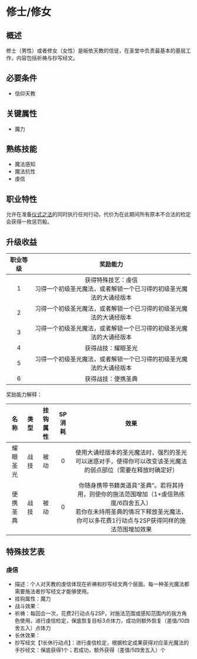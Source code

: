 # 修士/修女

## 概述

修士（男性）或者修女（女性）是皈依天教的信徒，在圣堂中负责最基本的基层工作，内容包括祈祷与抄写经文。

## 必要条件

* 信仰天教

## 关键属性

* 魔力

## 熟练技能

* 魔法感知
* 魔法抗性
* 虔信
  
## 职业特性

允许在准备<a href="/rules/V4.x rules/8·magic/#仪式之法" target="_blank">仪式之法</a>的同时执行任何行动，代价为在此期间所有原本不合法的检定会获得一枚惩罚骰。

## 升级收益

职业等级|奖励能力
:--:|:--:
1|获得特殊技艺：虔信<br>习得一个初级圣光魔法，或者解锁一个已习得的初级圣光魔法的大诵经版本
2|习得一个初级圣光魔法，或者解锁一个已习得的初级圣光魔法的大诵经版本
3|习得一个初级圣光魔法，或者解锁一个已习得的初级圣光魔法的大诵经版本
4|获得战技：耀眼圣光
5|习得一个初级圣光魔法，或者解锁一个已习得的初级圣光魔法的大诵经版本
6|获得战技：便携圣典

奖励能力解释：

名称|类型|挂钩属性|SP消耗|效果
:--:|:--:|:--:|:--:|:--:
耀眼圣光|战技|被动|0|使用大诵经版本的圣光魔法时，强烈的圣光可以迷惑对手，使得你可以改变该圣光魔法的弱点部位（需要在释放时确定好）
便携圣典|战技|被动|0|你随身携带书籍类道具“圣典”。若将其持用，则使你的施法范围增加（1+虔信熟练度/6四舍五入）<br>若你在未持用圣典的情况下释放圣光魔法，你可以多花费1行动点与2SP获得同样的施法范围增加效果

## 特殊技艺表

### 虔信

* 描述：个人对天教的虔信体现在祈祷和抄写经文两个层面。每一种圣光魔法都需要施法者抄写经文才能够使用。
* 挂钩属性：魔力
* 战斗效果：
* 祈祷：每回合一次，花费2行动点与2SP，对施法范围或感知范围内的我方角色使用，进行虔信检定，保底恢复目标3点体力，成功则额外恢复（差值/10四舍五入）点体力
* 长休效果：
* 抄写经文【1长休行动点】：进行虔信检定，根据检定成果获得对应圣光魔法的手抄经文：保底获得1个；若成功，额外获得（差值/5四舍五入）个